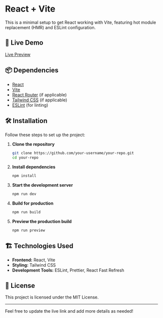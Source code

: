 # React + Vite

This is a minimal setup to get React working with Vite, featuring hot module replacement (HMR) and ESLint configuration.

## 🚀 Live Demo
[Live Preview](https://job-task-48528.web.app/) 

## 📦 Dependencies
- [React](https://react.dev/)
- [Vite](https://vitejs.dev/)
- [React Router](https://reactrouter.com/en/main) (if applicable)
- [Tailwind CSS](https://tailwindcss.com/) (if applicable)
- [ESLint](https://eslint.org/) (for linting)

## 🛠️ Installation
Follow these steps to set up the project:

1. **Clone the repository**
   ```sh
   git clone https://github.com/your-username/your-repo.git
   cd your-repo
   ```
2. **Install dependencies**
   ```sh
   npm install
   ```
3. **Start the development server**
   ```sh
   npm run dev
   ```
4. **Build for production**
   ```sh
   npm run build
   ```
5. **Preview the production build**
   ```sh
   npm run preview
   ```

## 🏗️ Technologies Used
- **Frontend:** React, Vite
- **Styling:** Tailwind CSS 
- **Development Tools:** ESLint, Prettier, React Fast Refresh

## 📜 License
This project is licensed under the MIT License.

---

Feel free to update the live link and add more details as needed!
